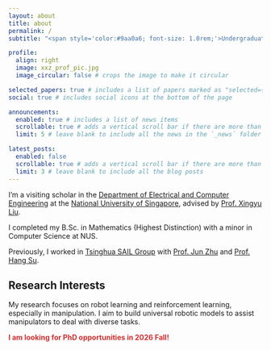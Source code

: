 ```yaml
---
layout: about
title: about
permalink: /
subtitle: "<span style='color:#9aa0a6; font-size: 1.0rem;'>Undergraduate, National University of Singapore</span>"

profile:
  align: right
  image: xxz_prof_pic.jpg
  image_circular: false # crops the image to make it circular

selected_papers: true # includes a list of papers marked as "selected={true}"
social: true # includes social icons at the bottom of the page

announcements:
  enabled: true # includes a list of news items
  scrollable: true # adds a vertical scroll bar if there are more than 3 news items
  limit: 5 # leave blank to include all the news in the `_news` folder

latest_posts:
  enabled: false
  scrollable: true # adds a vertical scroll bar if there are more than 3 new posts items
  limit: 3 # leave blank to include all the blog posts
---
```


I’m a visiting scholar in the [Department of Electrical and Computer Engineering](https://cde.nus.edu.sg/ece/) at the [National University of Singapore](https://nus.edu.sg/), advised by [Prof. Xingyu Liu](https://xingyul.github.io/).

I completed my B.Sc. in Mathematics (Highest Distinction) with a minor in Computer Science at NUS.

Previously, I worked in [Tsinghua SAIL Group](https://ml.cs.tsinghua.edu.cn/) with [Prof. Jun Zhu](https://ml.cs.tsinghua.edu.cn/~jun/index.shtml) and [Prof. Hang Su](http://www.suhangss.me/).

## Research Interests

My research focuses on robot learning and reinforcement learning, especially in manipulation. I aim to build universal robotic models to assist manipulators to deal with diverse tasks.

<strong><span style="color:#d32f2f">I am looking for PhD opportunities in 2026 Fall!</span></strong>
